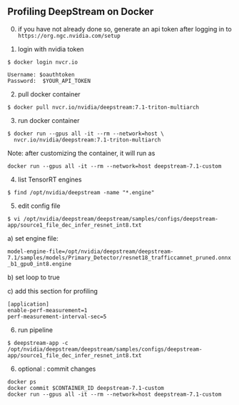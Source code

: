 ## Profiling DeepStream on Docker

0. if you have not already done so, generate an api token after
logging in to `https://org.ngc.nvidia.com/setup`

1. login with nvidia token

`$ docker login nvcr.io`

```
Username: $oauthtoken
Password:  $YOUR_API_TOKEN
```

2. pull docker container

`$ docker pull nvcr.io/nvidia/deepstream:7.1-triton-multiarch`

3. run docker container

```
$ docker run --gpus all -it --rm --network=host \
  nvcr.io/nvidia/deepstream:7.1-triton-multiarch
```

Note: after customizing the container, it will run as

```
docker run --gpus all -it --rm --network=host deepstream-7.1-custom
```

4. list TensorRT engines

`$ find /opt/nvidia/deepstream -name "*.engine"`

5. edit config file

`$ vi /opt/nvidia/deepstream/deepstream/samples/configs/deepstream-app/source1_file_dec_infer_resnet_int8.txt`

a) set engine file:

`model-engine-file=/opt/nvidia/deepstream/deepstream-7.1/samples/models/Primary_Detector/resnet18_trafficcamnet_pruned.onnx_b1_gpu0_int8.engine`

b) set loop to true

c) add this section for profiling

```
[application]
enable-perf-measurement=1
perf-measurement-interval-sec=5
```

6. run pipeline

`$ deepstream-app -c /opt/nvidia/deepstream/deepstream/samples/configs/deepstream-app/source1_file_dec_infer_resnet_int8.txt`


6. optional : commit changes

```
docker ps
docker commit $CONTAINER_ID deepstream-7.1-custom
docker run --gpus all -it --rm --network=host deepstream-7.1-custom
```
